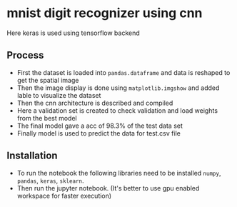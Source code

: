 # mnist digit recognizer using cnn

Here keras is used using tensorflow backend

## Process
* First the dataset is loaded into `pandas.dataframe` and data is reshaped to get the spatial image
* Then the image display is done using `matplotlib.imgshow` and added lable to visualize the dataset
* Then the cnn architecture is  described and compiled
* Here a validation set is created to check validation and load weights from the best model
* The final model gave a acc of 98.3% of the test data set
* Finally model is used to predict the data for test.csv file

## Installation
* To run the notebook the following libraries need to be installed `numpy`, `pandas`, `keras`, `sklearn`.
* Then run the jupyter notebook. (It's better to use gpu enabled workspace for faster execution) 

